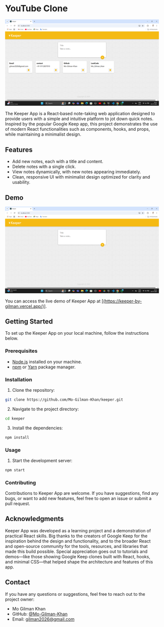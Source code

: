 # YouTube Clone

![image](./Screenshot%202025-07-25%20102800.png)



The Keeper App is a React‑based note-taking web application designed to provide users with a simple and intuitive platform to jot down quick notes. Inspired by the popular Google Keep app, this project demonstrates the use of modern React functionalities such as components, hooks, and props, while maintaining a minimalist design.


## Features

- Add new notes, each with a title and content.
- Delete notes with a single click.
- View notes dynamically, with new notes appearing immediately.
- Clean, responsive UI with minimalist design optimized for clarity and usability.

## Demo
![image](./Screenshot%202025-07-25%20102341.png)




You can access the live demo of Keeper App at [[(https://keeper-by-gilman.vercel.app/)]](https://keeper-by-gilman.vercel.app/).

## Getting Started

To set up the Keeper App on your local machine, follow the instructions below.

### Prerequisites

- [Node.js](https://nodejs.org) installed on your machine.
- [npm](https://www.npmjs.com/) or [Yarn](https://yarnpkg.com/) package manager.

### Installation

1. Clone the repository:

```bash
git clone https://github.com/Mo-Gilman-Khan/keeper.git
```

2. Navigate to the project directory:

```bash
cd keeper
```

3. Install the dependencies:

```bash
npm install
```

### Usage

1. Start the development server:

```bash
npm start
```


### Contributing

Contributions to Keeper App are welcome. If you have suggestions, find any bugs, or want to add new features, feel free to open an issue or submit a pull request.


## Acknowledgments

Keeper App was developed as a learning project and a demonstration of practical React skills. Big thanks to the creators of Google Keep for the inspiration behind the design and functionality, and to the broader React and open-source community for the tools, resources, and libraries that made this build possible. Special appreciation goes out to tutorials and demos—like those showing Google Keep clones built with React, hooks, and minimal CSS—that helped shape the architecture and features of this app.

## Contact

If you have any questions or suggestions, feel free to reach out to the project owner:

- Mo Gilman Khan
- GitHub: [@Mo-Gilman-Khan](https://github.com/Mo-Gilman-Khan)
- Email: gilman2026@gmail.com

